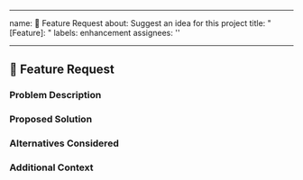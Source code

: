 <!-- .github/ISSUE_TEMPLATE/feature_request.md -->

---

name: 🚀 Feature Request
about: Suggest an idea for this project
title: "[Feature]: <brief description>"
labels: enhancement
assignees: ''

---

## 🚀 Feature Request

### Problem Description

<!-- Is your feature request related to a problem? Describe it here. -->

### Proposed Solution

<!-- Describe the solution you'd like -->

### Alternatives Considered

<!-- Describe any alternative solutions or features you’ve considered -->

### Additional Context

<!-- Add any other context or screenshots about the feature request -->
